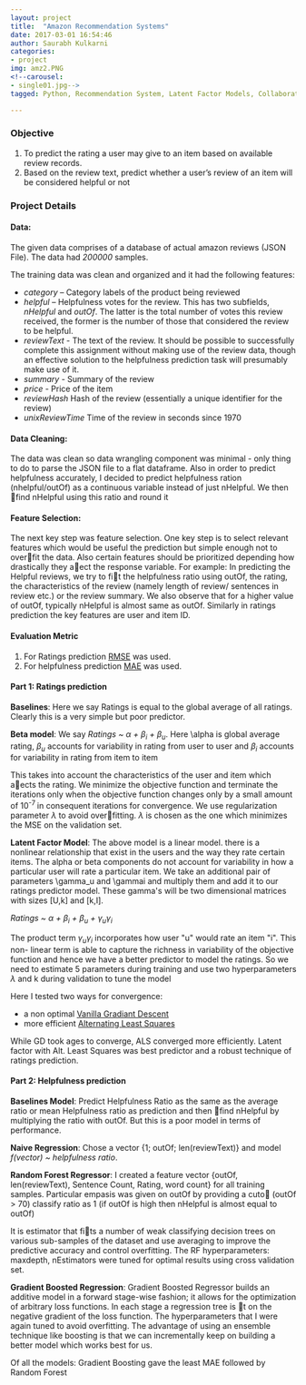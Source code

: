 ```yaml
---
layout: project
title:  "Amazon Recommendation Systems"
date: 2017-03-01 16:54:46
author: Saurabh Kulkarni
categories:
- project
img: amz2.PNG
<!--carousel:
- single01.jpg-->
tagged: Python, Recommendation System, Latent Factor Models, Collaborative Filtering, Alternating LS

---
```

### Objective
1.	To predict the rating a user may give to an item based on available review records.
2.	Based on the review text, predict whether a user’s review of an item will be considered helpful or not

### Project Details

#### Data:

The given data comprises of a database of actual amazon reviews (JSON File). The data had *200000* samples.

The training data  was clean and organized and it had the following features:

 - *category* – Category labels of the product being reviewed 
 - *helpful* – Helpfulness votes for the review. This has two subfields, *nHelpful* and *outOf*. The latter is the total number of votes this review received, 
 the former is the number of those that considered the review to be helpful.
 - *reviewText* - The text of the review. It should be possible to successfully complete this assignment
without making use of the review data, though an effective solution to the helpfulness prediction
task will presumably make use of it.
 - *summary* - Summary of the review
 - *price* - Price of the item
 - *reviewHash* Hash of the review (essentially a unique identifier for the review)
 - *unixReviewTime* Time of the review in seconds since 1970

#### Data Cleaning:
The data was clean so data wrangling component was minimal - only thing to do to parse the JSON file to a flat dataframe. Also in order to predict helpfulness accurately, I decided to predict
helpfulness ration (nhelpful/outOf) as a continuous variable instead of just nHelpful. We then find nHelpful using this ratio and round it
#### Feature Selection:
The next key step was feature selection. One key step is to select relevant features which would be useful the prediction but simple
enough not to overfit the data. Also certain features should be prioritized depending how drastically they aect the response variable. For example: In predicting the Helpful reviews,
we try to fit the helpfulness ratio using outOf, the rating, the characteristics of the review (namely length of review/ sentences in review etc.) or the review summary. We also observe
that for a higher value of outOf, typically nHelpful is almost same as outOf. Similarly in ratings prediction the key features are user and item ID.
#### Evaluation Metric
1. For Ratings prediction [RMSE](https://www.kaggle.com/wiki/RootMeanSquaredError) was used.
2. For helpfulness prediction [MAE](https://www.kaggle.com/wiki/MeanAbsoluteError) was used.

#### Part 1: Ratings prediction
**Baselines**: Here we say Ratings is equal to the global average of all ratings. Clearly this is a very simple but poor predictor.

**Beta model**: We say *Ratings ~ &alpha; +  &beta;<sub>i</sub> + &beta;<sub>u</sub>*. 
Here \alpha is global average rating, *&beta;<sub>u</sub>* accounts for variability in rating from user to user and *&beta;<sub>i</sub>* accounts for variability in rating from item to item

This takes into account the characteristics of the user and item which aects the rating.
We minimize the objective function and terminate the iterations only when the objective
function changes only by a small amount of 10<sup>-7 </sup> in consequent iterations for convergence. 
We use regularization parameter *&lambda;* to avoid overfitting. *&lambda;* is chosen as the one which
minimizes the MSE on the validation set.

**Latent Factor Model**: 
The above model is a linear model. there is a nonlinear relationship that exist in
the users and the way they rate certain items. The alpha or beta components do not account for variability in how a particular user will rate a particular item.
We take an additional pair of parameters \gamma_u and \gammai and multiply them and add it to our ratings predictor model. These gamma's will be two dimensional matrices with sizes [U,k] and [k,I].

*Ratings ~ &alpha; + &beta;<sub>i</sub> + &beta;<sub>u</sub> + &gamma;<sub>u</sub>&gamma;<sub>i</sub>*

The product term *&gamma;<sub>u</sub>&gamma;<sub>i</sub>* incorporates how user "u" would rate an item "i". This non-
linear term is able to capture the richness in variability of the objective function and hence
we have a better predictor to model the ratings. So we need to estimate 5 parameters during training and use two hyperparameters *&lambda;* and k during validation to tune the model

Here I tested two ways for convergence:
 - a non optimal [Vanilla Gradiant Descent](https://en.wikipedia.org/wiki/Gradient_descent) 
 - more efficient [Alternating Least Squares](https://www.quora.com/What-is-the-Alternating-Least-Squares-method-in-recommendation-systems)

While GD took ages to converge, ALS converged more efficiently. Latent factor with Alt. Least Squares was best predictor and a robust technique of ratings prediction.

#### Part 2: Helpfulness prediction
**Baselines Model**: Predict Helpfulness Ratio as the same as the average ratio or mean Helpfulness ratio as prediction and then find nHelpful by multiplying the ratio with
outOf. But this is a poor model in terms of performance.

**Naive Regression**: Chose a vector {1; outOf; len(reviewText)} and model *f(vector) ~ helpfulness ratio*. 

**Random Forest Regressor**: 
I created a feature vector {outOf, len(reviewText), Sentence Count, Rating, word count} for all training samples. Particular empasis was given on outOf by providing a cuto (outOf >
70) classify ratio as 1 (if outOf is high then nHelpful is almost equal to outOf)

It is estimator that fits a number of weak classifying decision trees on various sub-samples of the dataset and use averaging to improve the
predictive accuracy and control overfitting. The RF hyperparameters: maxdepth, nEstimators were tuned for optimal results using cross validation set.

**Gradient Boosted Regression**: 
Gradient Boosted Regressor builds an additive model in a forward stage-wise fashion; it allows for the optimization of arbitrary loss functions. In each stage
a regression tree is t on the negative gradient of the loss function. The hyperparameters that I were again tuned to avoid overfitting. The advantage of using an ensemble
technique like boosting is that we can incrementally keep on building a better model which works best for us.

Of all the models: Gradient Boosting gave the least MAE followed by Random Forest
